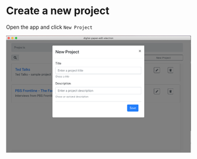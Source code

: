 # Create a new project

Open the app and click `New Project`

![Create a new project](../.gitbook/assets/screen-shot-2020-02-05-at-5.04.30-pm.png)

